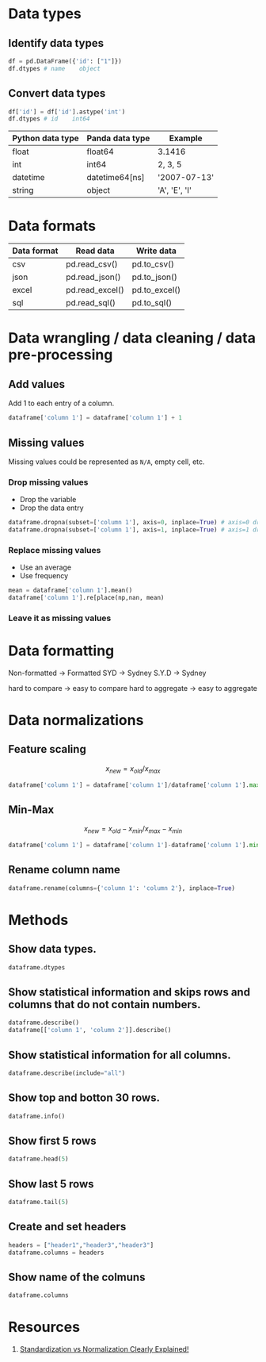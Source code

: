 # Data types

## Identify data types

```py
df = pd.DataFrame({'id': ["1"]})
df.dtypes # name    object
```

## Convert data types

```py
df['id'] = df['id'].astype('int')
df.dtypes # id    int64
```

| Python data type | Panda data type | Example       |
| ---------------- | --------------- |---------------|
| float            | float64         | 3.1416        |
| int              | int64           | 2, 3, 5       |
| datetime         | datetime64[ns]  | '2007-07-13'  |
| string           | object          | 'A', 'E', 'I' |

# Data formats

| Data format | Read data       | Write data    |
| ----------- | --------------- | ------------- |
| csv         | pd.read_csv()   | pd.to_csv()   |
| json        | pd.read_json()  | pd.to_json()  |
| excel       | pd.read_excel() | pd.to_excel() |
| sql         | pd.read_sql()   | pd.to_sql()   |


# Data wrangling / data cleaning / data pre-processing

## Add values

Add 1 to each entry of a column.

```py
dataframe['column 1'] = dataframe['column 1'] + 1
```

## Missing values

Missing values could be represented as `N/A`, empty cell, etc.

### Drop missing values

- Drop the variable
- Drop the data entry

```py
dataframe.dropna(subset=['column 1'], axis=0, inplace=True) # axis=0 drops the entire row
dataframe.dropna(subset=['column 1'], axis=1, inplace=True) # axis=1 drops the entire column
```

### Replace missing values

- Use an average
- Use frequency

```py
mean = dataframe['column 1'].mean()
dataframe['column 1'].re[place(np,nan, mean)
```

### Leave it as missing values


# Data formatting

Non-formatted -> Formatted
SYD -> Sydney
S.Y.D -> Sydney

hard to compare -> easy to compare
hard to aggregate -> easy to aggregate

# Data normalizations

## Feature scaling

$$
x_{new} = x_{old}/x_{max}
$$

```py
dataframe['column 1'] = dataframe['column 1']/dataframe['column 1'].max()
```

## Min-Max

$$
x_{new} = x_{old}-x_{min}/x_{max}-x_{min}
$$

```py
dataframe['column 1'] = dataframe['column 1']-dataframe['column 1'].min()/dataframe['column 1'].max()-dataframe['column 1'].min()
```

## Rename column name

```py
dataframe.rename(columns={'column 1': 'column 2'}, inplace=True)
```

# Methods

## Show data types.

```py
dataframe.dtypes
```

## Show statistical information and skips rows and columns that do not contain numbers.

```py
dataframe.describe()
dataframe[['column 1', 'column 2']].describe()
```

## Show statistical information for all columns.

```py
dataframe.describe(include="all")
```

## Show top and botton 30 rows.

```py
dataframe.info()
```

## Show first 5 rows

```py
dataframe.head(5)
```

## Show last 5 rows

```py
dataframe.tail(5)
```

## Create and set headers

```py
headers = ["header1","header3","header3"]
dataframe.columns = headers
```

## Show name of the colmuns

```py
dataframe.columns
```

# Resources

1. [Standardization vs Normalization Clearly Explained!](https://www.youtube.com/watch?v=sxEqtjLC0aM)
